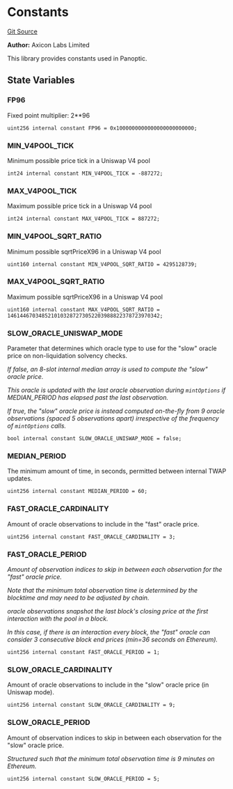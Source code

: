 # Constants
[Git Source](https://github.com/panoptic-labs/panoptic-v1-core/blob/v1.1.x/contracts/libraries/Constants.sol)

**Author:**
Axicon Labs Limited

This library provides constants used in Panoptic.


## State Variables
### FP96
Fixed point multiplier: 2**96


```solidity
uint256 internal constant FP96 = 0x1000000000000000000000000;
```


### MIN_V4POOL_TICK
Minimum possible price tick in a Uniswap V4 pool


```solidity
int24 internal constant MIN_V4POOL_TICK = -887272;
```


### MAX_V4POOL_TICK
Maximum possible price tick in a Uniswap V4 pool


```solidity
int24 internal constant MAX_V4POOL_TICK = 887272;
```


### MIN_V4POOL_SQRT_RATIO
Minimum possible sqrtPriceX96 in a Uniswap V4 pool


```solidity
uint160 internal constant MIN_V4POOL_SQRT_RATIO = 4295128739;
```


### MAX_V4POOL_SQRT_RATIO
Maximum possible sqrtPriceX96 in a Uniswap V4 pool


```solidity
uint160 internal constant MAX_V4POOL_SQRT_RATIO = 1461446703485210103287273052203988822378723970342;
```


### SLOW_ORACLE_UNISWAP_MODE
Parameter that determines which oracle type to use for the "slow" oracle price on non-liquidation solvency checks.

*If false, an 8-slot internal median array is used to compute the "slow" oracle price.*

*This oracle is updated with the last oracle observation during `mintOptions` if MEDIAN_PERIOD has elapsed past the last observation.*

*If true, the "slow" oracle price is instead computed on-the-fly from 9 oracle observations (spaced 5 observations apart) irrespective of the frequency of `mintOptions` calls.*


```solidity
bool internal constant SLOW_ORACLE_UNISWAP_MODE = false;
```


### MEDIAN_PERIOD
The minimum amount of time, in seconds, permitted between internal TWAP updates.


```solidity
uint256 internal constant MEDIAN_PERIOD = 60;
```


### FAST_ORACLE_CARDINALITY
Amount of oracle observations to include in the "fast" oracle price.


```solidity
uint256 internal constant FAST_ORACLE_CARDINALITY = 3;
```


### FAST_ORACLE_PERIOD
*Amount of observation indices to skip in between each observation for the "fast" oracle price.*

*Note that the *minimum* total observation time is determined by the blocktime and may need to be adjusted by chain.*

*oracle observations snapshot the last block's closing price at the first interaction with the pool in a block.*

*In this case, if there is an interaction every block, the "fast" oracle can consider 3 consecutive block end prices (min=36 seconds on Ethereum).*


```solidity
uint256 internal constant FAST_ORACLE_PERIOD = 1;
```


### SLOW_ORACLE_CARDINALITY
Amount of oracle observations to include in the "slow" oracle price (in Uniswap mode).


```solidity
uint256 internal constant SLOW_ORACLE_CARDINALITY = 9;
```


### SLOW_ORACLE_PERIOD
Amount of observation indices to skip in between each observation for the "slow" oracle price.

*Structured such that the minimum total observation time is 9 minutes on Ethereum.*


```solidity
uint256 internal constant SLOW_ORACLE_PERIOD = 5;
```


